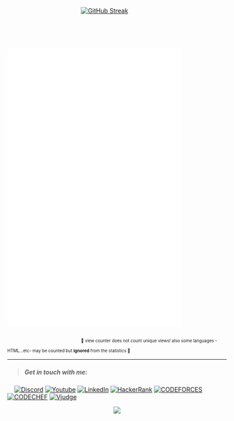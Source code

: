 <!-- <p align="center">
<a href="https://awesome-github-stats.azurewebsites.net/index.html??cardType=github&theme=ocean-dark">    <img  alt="orsnaro's GitHub Stats" src="https://awesome-github-stats.azurewebsites.net/user-stats/orsnaro?cardType=github&theme=ocean-dark" />  
</a> </p> -->


&emsp; &emsp; &emsp; &emsp; &emsp; &emsp; &emsp; &emsp; &emsp; &nbsp;  [![GitHub Streak](https://streak-stats.demolab.com?user=orsnaro&theme=buefy-dark)](https://git.io/streak-stats)


</br>
</br>


&emsp; &emsp; &emsp; &emsp; &emsp; &emsp; &emsp; &emsp; &emsp; &nbsp; <img align="center" src="/github-metrics.svg" alt="Metrics" width="400">

&emsp; &emsp; &emsp; &emsp; &emsp; &emsp;  &emsp; &emsp;  &emsp;  &nbsp; <sub><sub> 📍 view counter does not count unique views! also some languages -HTML...etc- may be counted but   **ignored** from the statistics 📍</sub></sub>
  
   
---


> ##### Get in touch with me: 


&nbsp; &nbsp; [![Discord](https://img.shields.io/badge/Discord%20-%20%23694D99?logo=discord)](https://discord.com/invite/Y23B7R3FPq) 
[![Youtube](https://img.shields.io/badge/YouTube-red?logo=youtube&logoColor=red&color=white)](https://www.youtube.com/channel/UC1_2q6N_ulxYp-Nby0sFUaA)
[![LinkedIn](https://img.shields.io/badge/LinkedIn%20-%20%233d85c6?logo=linkedin)](https://www.linkedin.com/in/omar-rs)
[![HackerRank](https://img.shields.io/badge/HackerRank-red?logo=hackerrank&logoColor=14ab4a&color=000000)](https://www.hackerrank.com/Omar1xd)
[![CODEFORCES](https://img.shields.io/badge/CodeForces-red?logo=codeforces&logoColor=red&color=black)](https://codeforces.com/profile/omarrs)
[![CODECHEF](https://img.shields.io/badge/CODECHEF-red?logo=codechef&logoColor=68391b&color=white)](https://www.codechef.com/users/omarrs)
[![Vjudge](https://img.shields.io/badge/Vjudge-red?logo=circle&logoColor=yellow&color=white)](https://vjudge.net/user/orsnarol)





<p align="center"><img src="https://komarev.com/ghpvc/?username=orsnaro&color=blue"></p>


